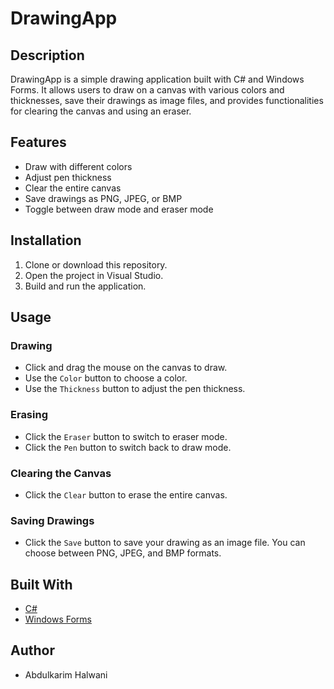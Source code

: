 # DrawingApp

## Description
DrawingApp is a simple drawing application built with C# and Windows Forms. It allows users to draw on a canvas with various colors and thicknesses, save their drawings as image files, and provides functionalities for clearing the canvas and using an eraser.

## Features
- Draw with different colors
- Adjust pen thickness
- Clear the entire canvas
- Save drawings as PNG, JPEG, or BMP
- Toggle between draw mode and eraser mode

## Installation
1. Clone or download this repository.
2. Open the project in Visual Studio.
3. Build and run the application.

## Usage
### Drawing
- Click and drag the mouse on the canvas to draw.
- Use the `Color` button to choose a color.
- Use the `Thickness` button to adjust the pen thickness.

### Erasing
- Click the `Eraser` button to switch to eraser mode.
- Click the `Pen` button to switch back to draw mode.

### Clearing the Canvas
- Click the `Clear` button to erase the entire canvas.

### Saving Drawings
- Click the `Save` button to save your drawing as an image file. You can choose between PNG, JPEG, and BMP formats.

## Built With
- [C#](https://docs.microsoft.com/en-us/dotnet/csharp/)
- [Windows Forms](https://docs.microsoft.com/en-us/dotnet/desktop/winforms/?view=netdesktop-6.0)

## Author
- Abdulkarim Halwani

